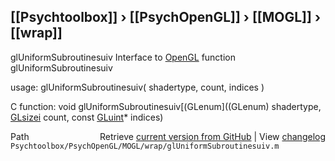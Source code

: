 ## [[Psychtoolbox]] &#8250; [[PsychOpenGL]] &#8250; [[MOGL]] &#8250; [[wrap]]

glUniformSubroutinesuiv  Interface to [OpenGL](OpenGL) function glUniformSubroutinesuiv  
  
usage:  glUniformSubroutinesuiv( shadertype, count, indices )  
  
C function:  void glUniformSubroutinesuiv[(GLenum]((GLenum) shadertype, [GLsizei](GLsizei) count, const [GLuint](GLuint)\* indices)  




<div class="code_header" style="text-align:right;">
  <span style="float:left;">Path&nbsp;&nbsp;</span> <span class="counter">Retrieve <a href=
  "https://raw.github.com/Psychtoolbox-3/Psychtoolbox-3/beta/Psychtoolbox/PsychOpenGL/MOGL/wrap/glUniformSubroutinesuiv.m">current version from GitHub</a> | View <a href=
  "https://github.com/Psychtoolbox-3/Psychtoolbox-3/commits/beta/Psychtoolbox/PsychOpenGL/MOGL/wrap/glUniformSubroutinesuiv.m">changelog</a></span>
</div>
<div class="code">
  <code>Psychtoolbox/PsychOpenGL/MOGL/wrap/glUniformSubroutinesuiv.m</code>
</div>

